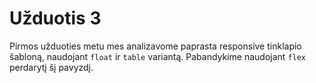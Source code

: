 # Užduotis 3

Pirmos užduoties metu mes analizavome paprasta responsive tinklapio šabloną, naudojant `float` ir `table` variantą. Pabandykime naudojant `flex` perdarytį šį pavyzdį.
